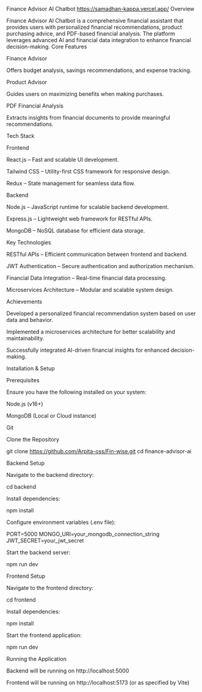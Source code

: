 Finance Advisor AI Chatbot
https://samadhan-kappa.vercel.app/
Overview

Finance Advisor AI Chatbot is a comprehensive financial assistant that provides users with personalized financial recommendations, product purchasing advice, and PDF-based financial analysis. The platform leverages advanced AI and financial data integration to enhance financial decision-making.
Core Features

Finance Advisor

Offers budget analysis, savings recommendations, and expense tracking.

Product Advisor

Guides users on maximizing benefits when making purchases.

PDF Financial Analysis

Extracts insights from financial documents to provide meaningful recommendations.

Tech Stack

Frontend

React.js – Fast and scalable UI development.

Tailwind CSS – Utility-first CSS framework for responsive design.

Redux – State management for seamless data flow.

Backend

Node.js – JavaScript runtime for scalable backend development.

Express.js – Lightweight web framework for RESTful APIs.

MongoDB – NoSQL database for efficient data storage.

Key Technologies

RESTful APIs – Efficient communication between frontend and backend.

JWT Authentication – Secure authentication and authorization mechanism.

Financial Data Integration – Real-time financial data processing.

Microservices Architecture – Modular and scalable system design.

Achievements

Developed a personalized financial recommendation system based on user data and behavior.

Implemented a microservices architecture for better scalability and maintainability.

Successfully integrated AI-driven financial insights for enhanced decision-making.

Installation & Setup

Prerequisites

Ensure you have the following installed on your system:

Node.js (v16+)

MongoDB (Local or Cloud instance)

Git

Clone the Repository

git clone https://github.com/Arpita-oss/Fin-wise.git
cd finance-advisor-ai

Backend Setup

Navigate to the backend directory:

cd backend

Install dependencies:

npm install

Configure environment variables (.env file):

PORT=5000
MONGO_URI=your_mongodb_connection_string
JWT_SECRET=your_jwt_secret

Start the backend server:

npm run dev

Frontend Setup

Navigate to the frontend directory:

cd frontend

Install dependencies:

npm install

Start the frontend application:

npm run dev

Running the Application

Backend will be running on http://localhost:5000

Frontend will be running on http://localhost:5173 (or as specified by Vite)

